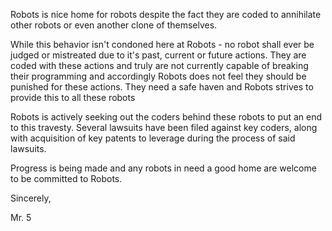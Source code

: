 Robots is nice home for robots despite the fact they are coded to annihilate other robots or even another clone of themselves.

While this behavior isn't condoned here at Robots - no robot shall ever be judged or mistreated due to it's past, current or future actions. They are coded with these actions and truly are not currently capable of breaking their programming and accordingly Robots does not feel they should be punished for these actions. They need a safe haven and Robots strives to provide this to all these robots

Robots is actively seeking out the coders behind these robots to put an end to this travesty. Several lawsuits have been filed against key coders, along with acquisition of key patents to leverage during the process of said lawsuits. 

Progress is being made and any robots in need a good home are welcome to be committed to Robots. 

Sincerely,

Mr. 5
